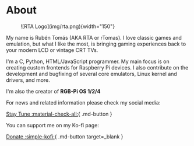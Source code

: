 # About

<figure markdown>
  ![RTA Logo](img/rta.png){width="150"}
</figure>

My name is Rubén Tomás (AKA RTA or rTomas). I love classic games and emulation, but what I like the most, is bringing gaming experiences back to your modern LCD or vintage CRT TVs.

I'm a C, Python, HTML/JavaScript programmer. My main focus is on creating custom frontends for Raspberry Pi devices. I also contribute on the development and bugfixing of several core emulators, Linux kernel and drivers, and more.

I'm also the creator of **RGB-Pi OS 1/2/4**

For news and related information please check my social media:

[Stay Tune :material-check-all:](./index.md/#stay-tune){ .md-button }

You can support me on my Ko-fi page:

[Donate :simple-kofi:](https://ko-fi.com/rtomas/){ .md-button target=_blank }
